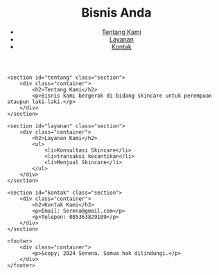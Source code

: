 <html>

<title>SERENA</title>
<Link rel="stylesheet" href="style.css"

<head>
    <meta charset="UTF-8">
    <meta name="viewport" content="width=device-width, initial-scale=1.0">
    <title>Bisnis Anda</title>
    <link rel="stylesheet" href="styles.css">
</head>
<body>
    <header>
        <div class="container">
            <h1>Bisnis Anda</h1>
            <nav>
                <ul>
                    <li><a href="#tentang">Tentang Kami</a></li>
                    <li><a href="#layanan">Layanan</a></li>
                    <li><a href="#kontak">Kontak</a></li>
                </ul>
            </nav>
        </div>
    </header>

    <section id="tentang" class="section">
        <div class="container">
            <h2>Tentang Kami</h2>
            <p>Bisnis kami bergerak di bidang skincare untuk perempuan ataupun laki-laki.</p>
        </div>
    </section>

    <section id="layanan" class="section">
        <div class="container">
            <h2>Layanan Kami</h2>
            <ul>
                <li>Konsultasi Skincare</li>
                <li>transaksi kecantikan</li>
                <li>Menjual Skincare</li>
            </ul>
        </div>
    </section>

    <section id="kontak" class="section">
        <div class="container">
            <h2>Kontak Kami</h2>
            <p>Email: Serena@gmail.com</p>
            <p>Telepon: 085363829109</p>
        </div>
    </section>

    <footer>
        <div class="container">
            <p>&copy; 2024 Serena. Semua hak dilindungi.</p>
        </div>
    </footer>
</body>
</html>

